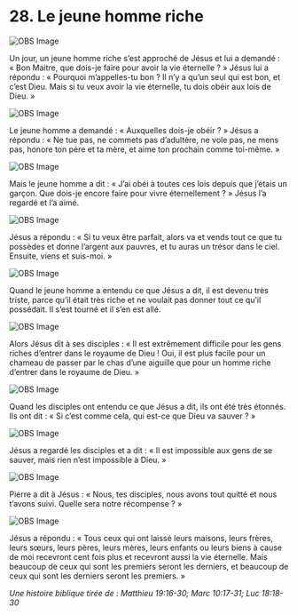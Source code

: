 # 28. Le jeune homme riche

![OBS Image](https://cdn.door43.org/obs/jpg/360px/obs-en-28-01.jpg)

Un jour, un jeune homme riche s’est approché de Jésus et lui a demandé : « Bon Maitre, que dois-je faire pour avoir la vie éternelle ? » Jésus lui a répondu : « Pourquoi m’appelles-tu bon ? Il n’y a qu’un seul qui est bon, et c’est Dieu. Mais si tu veux avoir la vie éternelle, tu dois obéir aux lois de Dieu. »

![OBS Image](https://cdn.door43.org/obs/jpg/360px/obs-en-28-02.jpg)

Le jeune homme a demandé : « Auxquelles dois-je obéir ? » Jésus a répondu : « Ne tue pas, ne commets pas d’adultère, ne vole pas, ne mens pas, honore ton père et ta mère, et aime ton prochain comme toi-même. »

![OBS Image](https://cdn.door43.org/obs/jpg/360px/obs-en-28-03.jpg)

Mais le jeune homme a dit : « J’ai obéi à toutes ces lois depuis que j’étais un garçon. Que dois-je encore faire pour vivre éternellement ? » Jésus l’a regardé et l’a aimé.

![OBS Image](https://cdn.door43.org/obs/jpg/360px/obs-en-28-04.jpg)

Jésus a répondu : « Si tu veux être parfait, alors va et vends tout ce que tu possèdes et donne l’argent aux pauvres, et tu auras un trésor dans le ciel. Ensuite, viens et suis-moi. »

![OBS Image](https://cdn.door43.org/obs/jpg/360px/obs-en-28-05.jpg)

Quand le jeune homme a entendu ce que Jésus a dit, il est devenu très triste, parce qu’il était très riche et ne voulait pas donner tout ce qu’il possédait. Il s’est tourné et il s’en est allé.

![OBS Image](https://cdn.door43.org/obs/jpg/360px/obs-en-28-06.jpg)

Alors Jésus dit à ses disciples : « Il est extrêmement difficile pour les gens riches d’entrer dans le royaume de Dieu ! Oui, il est plus facile pour un chameau de passer par le chas d’une aiguille que pour un homme riche d’entrer dans le royaume de Dieu. »

![OBS Image](https://cdn.door43.org/obs/jpg/360px/obs-en-28-07.jpg)

Quand les disciples ont entendu ce que Jésus a dit, ils ont été très étonnés. Ils ont dit : « Si c’est comme cela, qui est-ce que Dieu va sauver ? »

![OBS Image](https://cdn.door43.org/obs/jpg/360px/obs-en-28-08.jpg)

Jésus a regardé les disciples et a dit : « Il est impossible aux gens de se sauver, mais rien n’est impossible à Dieu. »

![OBS Image](https://cdn.door43.org/obs/jpg/360px/obs-en-28-09.jpg)

Pierre a dit à Jésus : « Nous, tes disciples, nous avons tout quitté et nous t’avons suivi. Quelle sera notre récompense ? »

![OBS Image](https://cdn.door43.org/obs/jpg/360px/obs-en-28-10.jpg)

Jésus a répondu : « Tous ceux qui ont laissé leurs maisons, leurs frères, leurs sœurs, leurs pères, leurs mères, leurs enfants ou leurs biens à cause de moi recevront cent fois plus et recevront aussi la vie éternelle. Mais beaucoup de ceux qui sont les premiers seront les derniers, et beaucoup de ceux qui sont les derniers seront les premiers. »

_Une histoire biblique tirée de : Matthieu 19:16-30; Marc 10:17-31; Luc 18:18-30_